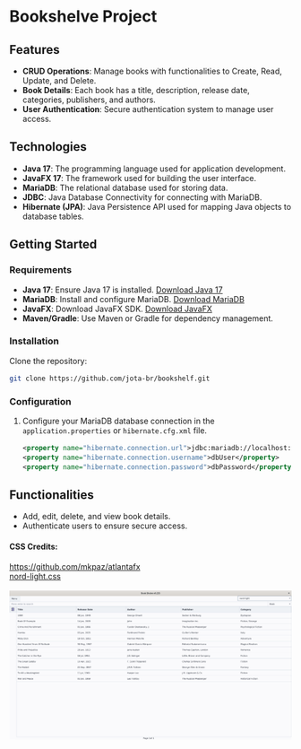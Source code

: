 # Bookshelve Project

## Features

- **CRUD Operations**: Manage books with functionalities to Create, Read, Update, and Delete.
- **Book Details**: Each book has a title, description, release date, categories, publishers, and authors.
- **User Authentication**: Secure authentication system to manage user access.

## Technologies

- **Java 17**: The programming language used for application development.
- **JavaFX 17**: The framework used for building the user interface.
- **MariaDB**: The relational database used for storing data.
- **JDBC**: Java Database Connectivity for connecting with MariaDB.
- **Hibernate (JPA)**: Java Persistence API used for mapping Java objects to database tables.

## Getting Started
### Requirements

- **Java 17**: Ensure Java 17 is installed. [Download Java 17](https://www.oracle.com/java/technologies/javase-jdk17-downloads.html)
- **MariaDB**: Install and configure MariaDB. [Download MariaDB](https://mariadb.org/download/)
- **JavaFX**: Download JavaFX SDK. [Download JavaFX](https://gluonhq.com/products/javafx/)
- **Maven/Gradle**: Use Maven or Gradle for dependency management.

### Installation

Clone the repository:
   ```sh
   git clone https://github.com/jota-br/bookshelf.git
   ```

### Configuration

1. Configure your MariaDB database connection in the `application.properties` or `hibernate.cfg.xml` file.
   ```xml
   <property name="hibernate.connection.url">jdbc:mariadb://localhost:3306/bookshelve</property>
   <property name="hibernate.connection.username">dbUser</property>
   <property name="hibernate.connection.password">dbPassword</property>
   ```

## Functionalities

- Add, edit, delete, and view book details.
- Authenticate users to ensure secure access.

#### CSS Credits:
https://github.com/mkpaz/atlantafx <br/>
[nord-light.css](ostrovski.joao.ui/main/resources/ostrovski/joao/ui/css/nord-light.css) <br/>
<br/>
![img.png](readme/img.png)<br/>

